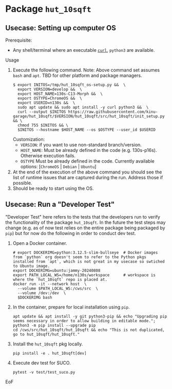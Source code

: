 # Package `hut_10sqft`

## Usecase: Setting up computer OS

Prerequisite:
- Any shell/terminal where an executable [`curl`](https://curl.se/), `python3` are available.

Usage

1. Execute the following command. Note: Above command set assumes `bash` and `apt`. TBD for other platform and package managers.
   ```
   $ export INITOS=/tmp/hut_10sqft_os-setup.py &&  \
     export VERSION=develop &&  \
     export HOST_NAME=130s-C13-Morph &&  \
     export OSTYPE=ChromeOS &&  \
     export USERID=n130s &&  \
     sudo apt update && sudo apt install -y curl python3 &&  \
     curl --output $INITOS https://raw.githubusercontent.com/kinu-garage/hut_10sqft/$VERSION/hut_10sqft/src/hut_10sqft/init_setup.py && \
     chmod 755 $INITOS && \
     $INITOS --hostname $HOST_NAME --os $OSTYPE --user_id $USERID
   ```
   Customization:
   - `VERSION`: if you want to use non-standard branch/version.
   - `HOST_NAME`: Must be already defined in the code (e.g. 130s-p16s). Otherwise execution fails.
   - `OSTYPE` Must be already defined in the code. Currently available options: [`ChromeOS` | `Debian` | `Ubuntu`]
1. At the end of the execution of the above command you should see the list of runtime issues that are captured during the run. Address those if possible.
1. Should be ready to start using the OS.

## Usecase: Run a "Developer Test"

"Developer Test" here refers to the tests that the developers run to verify the functionality of the package `hut_10sqft`.
In the future the test steps may change (e.g. as of now test relies on the entire package being packaged by `pip`) but for now do the following in order to conduct dev test.

1. Open a Docker container.
   ```
   # export DOCKERIMG=python:3.12.5-slim-bullseye  # Docker images from `python` org doesn't seem to refer to the Python pkgs installed from `apt`, which is not great in my usecase so swtiched to Ubuntu image.
   export DOCKERIMG=ubuntu:jammy-20240808
   export PATH_LOCAL_WS=/home/n130s/workspace      # workspace is where the `hut_10sqft` repo is placed at.
   docker run -it --network host  \
     --volume $PATH_LOCAL_WS:/cws/src  \
     --volume /dev:/dev  \
     $DOCKERIMG bash
   ```
1. In the container, prepare for local installation using `pip`.
   ```
   apt update && apt install -y git python3-pip && echo "Upgrading pip seems necessary in order to allow building in editable mode."; python3 -m pip install --upgrade pip
   cd /cws/src/hut_10sqft/hut_10sqft && echo "This is not duplicated, go to hut_10sqft/hut_10sqft."
   ```
1. Install the `hut_10sqft` pkg locally.
   ```
   pip install -e . hut_10sqft[dev]
   ```
1. Execute dev test for SUCO.
   ```
   pytest -v test/test_suco.py
   ```
   
EoF